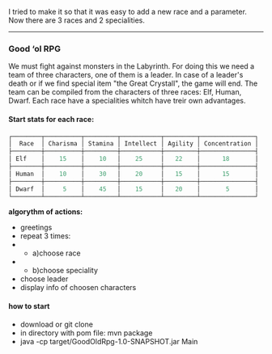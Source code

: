 I tried to make it so that it was easy to add a new race and a parameter.
Now there are 3 races and 2 specialities.

________________________________________________________________________
### Good ‘ol RPG
We must fight against monsters in the Labyrinth.
For doing this we need a team of three characters, one of them is a leader.
In case of a leader's death or if we find special item "the Great Crystall", the game will end.
The team can be compiled from the characters of three races: Elf, Human, Dwarf.
Each race have a specialities whitch have treir own advantages.
#### Start stats for each race:
```java
┌────────┬──────────┬─────────┬───────────┬─────────┬───────────────┐
│  Race  │ Charisma │ Stamina │ Intellect │ Agility │ Concentration │ 
├────────┼──────────┼─────────┼───────────┼─────────┼───────────────┤    
│ Elf    │    15    │    10   │    25     │   22    │      18       │
├────────┼──────────┼─────────┼───────────┼─────────┼───────────────┤ 
│ Human  │    10    │    30   │    20     │   15    │      15       │
├────────┼──────────┼─────────┼───────────┼─────────┼───────────────┤ 
│ Dwarf  │     5    │    45   │    15     │   20    │       5       │
└────────┴──────────┴─────────┴───────────┴─────────┴───────────────┘
```
__algorythm of actions:__
 - greetings
 - repeat 3 times:
 - - a)choose race
 - - b)choose speciality
 - choose leader
 - display info of choosen characters
#### how to start
 - download or git clone
 - in directory with pom file: mvn package
 - java -cp target/GoodOldRpg-1.0-SNAPSHOT.jar Main

